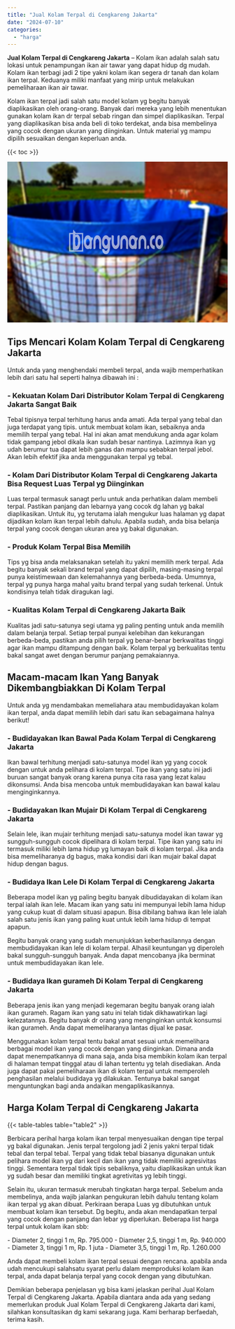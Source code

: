 ```yaml
---
title: "Jual Kolam Terpal di Cengkareng Jakarta"
date: "2024-07-10"
categories: 
  - "harga"
---
```


**Jual Kolam Terpal di Cengkareng Jakarta** – Kolam ikan adalah salah satu lokasi untuk penampungan ikan air tawar yang dapat hidup dg mudah. Kolam ikan terbagi jadi 2 tipe yakni kolam ikan segera dr tanah dan kolam ikan terpal. Keduanya miliki manfaat yang mirip untuk melakukan pemeliharaan ikan air tawar.

Kolam ikan terpal jadi salah satu model kolam yg begitu banyak diaplikasikan oleh orang-orang. Banyak dari mereka yang lebih menentukan gunakan kolam ikan dr terpal sebab ringan dan simpel diaplikasikan. Terpal yang diaplikasikan bisa anda beli di toko terdekat, anda bisa membelinya yang cocok dengan ukuran yang diinginkan. Untuk material yg mampu dipilih sesuaikan dengan keperluan anda.

{{< toc >}}

![Jual Kolam Terpal di Cengkareng Jakarta](/images/jual-kolam-terpal-54.png)

## Tips Mencari Kolam Kolam Terpal di Cengkareng Jakarta

Untuk anda yang menghendaki membeli terpal, anda wajib memperhatikan lebih dari satu hal seperti halnya dibawah ini :

### \- Kekuatan Kolam Dari Distributor Kolam Terpal di Cengkareng Jakarta Sangat Baik

Tebal tipisnya terpal terhitung harus anda amati. Ada terpal yang tebal dan juga terdapat yang tipis. untuk membuat kolam ikan, sebaiknya anda memilih terpal yang tebal. Hal ini akan amat mendukung anda agar kolam tidak gampang jebol dikala ikan sudah besar nantinya. Lazimnya ikan yg udah berumur tua dapat lebih ganas dan mampu sebabkan terpal jebol. Akan lebih efektif jika anda menggunakan terpal yg tebal.

### \- Kolam Dari Distributor Kolam Terpal di Cengkareng Jakarta Bisa Request Luas Terpal yg Diinginkan

Luas terpal termasuk sanagt perlu untuk anda perhatikan dalam membeli terpal. Pastikan panjang dan lebarnya yang cocok dg lahan yg bakal diaplikasikan. Untuk itu, yg terutama ialah mengukur luas halaman yg dapat dijadikan kolam ikan terpal lebih dahulu. Apabila sudah, anda bisa belanja terpal yang cocok dengan ukuran area yg bakal digunakan.

### \- Produk Kolam Terpal Bisa Memilih

Tips yg bisa anda melaksanakan setelah itu yakni memilih merk terpal. Ada begitu banyak sekali brand terpal yang dapat dipilih, masing-masing terpal punya keistimewaan dan kelemahannya yang berbeda-beda. Umumnya, terpal yg punya harga mahal yaitu brand terpal yang sudah terkenal. Untuk kondisinya telah tidak diragukan lagi.

### \- Kualitas Kolam Terpal di Cengkareng Jakarta Baik

Kualitas jadi satu-satunya segi utama yg paling penting untuk anda memilih dalam belanja terpal. Setiap terpal punyai kelebihan dan kekurangan berbeda-beda, pastikan anda pilih terpal yg benar-benar berkwalitas tinggi agar ikan mampu ditampung dengan baik. Kolam terpal yg berkualitas tentu bakal sangat awet dengan berumur panjang pemakaiannya.

## Macam-macam Ikan Yang Banyak Dikembangbiakkan Di Kolam Terpal

Untuk anda yg mendambakan memeliahara atau membudidayakan kolam ikan terpal, anda dapat memilih lebih dari satu ikan sebagaimana halnya berikut!

### \- Budidayakan Ikan Bawal Pada Kolam Terpal di Cengkareng Jakarta

Ikan bawal terhitung menjadi satu-satunya model ikan yg yang cocok dengan untuk anda pelihara di kolam terpal. Tipe ikan yang satu ini jadi buruan sangat banyak orang karena punya cita rasa yang lezat kalau dikonsumsi. Anda bisa mencoba untuk membudidayakan kan bawal kalau menginginkannya.

### \- Budidayakan Ikan Mujair Di Kolam Terpal di Cengkareng Jakarta

Selain lele, ikan mujair terhitung menjadi satu-satunya model ikan tawar yg sungguh-sungguh cocok dipelihara di kolam terpal. Tipe ikan yang satu ini termasuk miliki lebih lama hidup yg lumayan baik di kolam terpal. Jika anda bisa memeliharanya dg bagus, maka kondisi dari ikan mujair bakal dapat hidup dengan bagus.

### \- Budidaya Ikan Lele Di Kolam Terpal di Cengkareng Jakarta

Beberapa model ikan yg paling begitu banyak dibudidayakan di kolam ikan terpal ialah ikan lele. Macam ikan yang satu ini mempunyai lebih lama hidup yang cukup kuat di dalam situasi apapun. Bisa dibilang bahwa ikan lele ialah salah satu jenis ikan yang paling kuat untuk lebih lama hidup di tempat apapun.

Begitu banyak orang yang sudah menunjukkan keberhasilannya dengan membudidayakan ikan lele di kolam terpal. Alhasil keuntungan yg diperoleh bakal sungguh-sungguh banyak. Anda dapat mencobanya jika berminat untuk membudidayakan ikan lele.

### \- Budidaya Ikan gurameh Di Kolam Terpal di Cengkareng Jakarta

Beberapa jenis ikan yang menjadi kegemaran begitu banyak orang ialah ikan gurameh. Ragam ikan yang satu ini telah tidak dikhawatirkan lagi kelezatannya. Begitu banyak dr orang yang menginginkan untuk konsumsi ikan gurameh. Anda dapat memeliharanya lantas dijual ke pasar.

Menggunakan kolam terpal tentu bakal amat sesuai untuk memelihara berbagai model ikan yang cocok dengan yang diinginkan. Dimana anda dapat menempatkannya di mana saja, anda bisa membikin kolam ikan terpal di halaman tempat tinggal atau di lahan tertentu yg telah disediakan. Anda juga dapat pakai pemeliharaan ikan di kolam terpal untuk memperoleh penghasilan melalui budidaya yg dilakukan. Tentunya bakal sangat menguntungkan bagi anda andaikan mengaplikasikannya.

## Harga Kolam Terpal di Cengkareng Jakarta

{{< table-tables table="table2" >}}

Berbicara perihal harga kolam ikan terpal menyesuaikan dengan tipe terpal yg bakal digunakan. Jenis terpal tergolong jadi 2 jenis yakni terpal tidak tebal dan terpal tebal. Terpal yang tidak tebal biasanya digunakan untuk pelihara model ikan yg dari kecil dan ikan yang tidak memiliki agresivitas tinggi. Sementara terpal tidak tipis sebaliknya, yaitu diaplikasikan untuk ikan yg sudah besar dan memiliki tingkat agretivitas yg lebih tinggi.

Selain itu, ukuran termasuk merubah tingkatan harga terpal. Sebelum anda membelinya, anda wajib jalankan pengukuran lebih dahulu tentang kolam ikan terpal yg akan dibuat. Perkiraan berapa Luas yg dibutuhkan untuk membuat kolam ikan tersebut. Dg begitu, anda akan mendapatkan terpal yang cocok dengan panjang dan lebar yg diperlukan. Beberapa list harga terpal untuk kolam ikan sbb:

\- Diameter 2, tinggi 1 m, Rp. 795.000 - Diameter 2,5, tinggi 1 m, Rp. 940.000 - Diameter 3, tinggi 1 m, Rp. 1 juta - Diameter 3,5, tinggi 1 m, Rp. 1.260.000

Anda dapat membeli kolam ikan terpal sesuai dengan rencana. apabila anda udah mencukupi salahsatu syarat perlu dalam memproduksi kolam ikan terpal, anda dapat belanja terpal yang cocok dengan yang dibutuhkan.

Demikian beberapa penjelasan yg bisa kami jelaskan perihal Jual Kolam Terpal di Cengkareng Jakarta. Apabila diantara anda ada yang sedang memerlukan produk Jual Kolam Terpal di Cengkareng Jakarta dari kami, silahkan konsultasikan dg kami sekarang juga. Kami berharap berfaedah, terima kasih.
